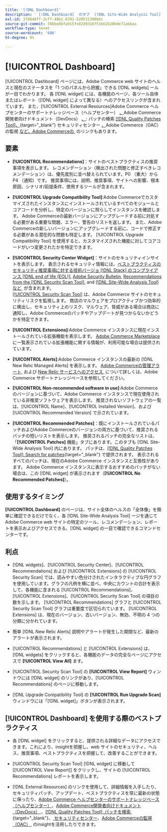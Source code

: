 ```yaml
---
title: '[!DNL Dashboard]'
description: ' [!DNL Dashboard]  のタブ  [!DNL Site-Wide Analysis Tool] 要素、使用するタイミング、メリット、ベストプラクティスについて説明します。'
exl-id: 37d848ff-2cff-48b1-8391-520531300bbc
source-git-commit: 786be8bfa915fe82d9316f51662b20bde71abbaa
workflow-type: tm+mt
source-wordcount: '686'
ht-degree: 0%

---
```


# [!UICONTROL Dashboard]

[!UICONTROL Dashboard] ページには、Adobe Commerce web サイトのヘルスと現在のステータスを「1 つのパネルから把握」できる [!DNL widgets] ールが一目でわかります。 各 [!DNL widget] には、各機能のページ、各ツール自体またはレポート（[!DNL widget] によって異なる）へのアクセスリンクが含まれています。
また、[!UICONTROL External Resources]Adobe Commerce ヘルプセンターのサポートナレッジベース（ヘルプセンター） [、](https://experienceleague.adobe.com/docs/commerce-knowledge-base/kb/overview.html?lang=ja)Adobe Commerce開発者向けドキュメント（DevDocs） [、](https://developer.adobe.com/commerce/docs/): パッチの検索 [[!DNL Quality Patches Tool]、](https://experienceleague.adobe.com/tools/commerce-quality-patches/index.html?lang=ja){target="_blank"} セキュリティセンター [、](https://helpx.adobe.com/jp/security.html)Adobe Commerce（OAC）の監視 [&#x200B; など、Adobe Commerceの &#x200B;](https://experienceleague.adobe.com/docs/commerce-operations/tools/observation-for-adobe-commerce/intro.html?lang=ja) のリンクもあります。

## 要素

* **[!UICONTROL Recommendations]**：サイトのベストプラクティスの推奨事項を表示します。 レコメンデーション（検出された問題と修正すべきレコメンデーション）は、優先度別に並べ替えられています。P0 （重大）から P4 （通知）です。
推奨事項には、説明、推奨事項、サイトへの影響、根本原因、シナリオ/前提条件、使用するツールが含まれます。

* **[!UICONTROL Upgrade Compatibility Tool]**:Adobe Commerceでカスタマイズされたインスタンスにインストールされているすべてのモジュールとコアコードを分析し、特定のバージョンに照らしてインスタンスを確認します。 Adobe Commerceの最新バージョンにアップグレードする前に対処する必要がある重要な問題、エラー、警告のリストを返します。 また、Adobe Commerceの新しいバージョンにアップグレードする前に、コードで修正する必要がある潜在的な問題も特定します。
[!UICONTROL Upgrade Compatibility Tool] を使用すると、カスタマイズされた機能に対してコアコードがいつ変更されたかを特定できます。

* **[!UICONTROL Security Center Widget]**：サイトのセキュリティインサイトを表示します。
表示されるセキュリティ情報には、[&#x200B; ベストプラクティスのセキュリティ推奨事項に対する技術バージョ  [!DNL Stack]  のコンプライアンス  [!DNL end of life (EOL)]](https://experienceleague.adobe.com/docs/commerce-operations/installation-guide/system-requirements.html?lang=ja), [Adobe Security Bulletin](https://helpx.adobe.com/jp/security/security-bulletin.html), [Recommendations from the [!DNL Security Scan Tool]](https://experienceleague.adobe.com/docs/commerce-admin/systems/security/security-scan.html?lang=ja), and [[!DNL Site-Wide Analysis Tool]  など &#x200B;](https://experienceleague.adobe.com/docs/commerce-operations/tools/site-wide-analysis-tool/recommendations.html?lang=ja) が含まれます。<br>
[[!UICONTROL Security Scan Tool]](https://experienceleague.adobe.com/docs/commerce-admin/systems/security/security-scan.html?lang=ja) は、Adobe Commerce サイトのセキュリティリスクを監視します。 商店のマルウェアをプロアクティブかつ効率的に検出し、セキュリティ上のリスク、マルウェア、脅威がある場合は商店に通知し、Adobe Commerceのパッチやアップデートが見つからないかどうかを特定できます。

* **[!UICONTROL Extensions]**:Adobe Commerce インスタンスに現在インストールされている拡張機能を表示します。 [Adobe Commerce Marketplace](https://marketplace.magento.com/extensions.html) に一覧表示されている拡張機能に関する情報が、利用可能な場合は提供されています。

* **[!UICONTROL Alerts]**:Adobe Commerce インスタンスの最新の [!DNL New Relic Managed Alerts] を表示します。 [Adobe Commerceの管理アラート &#x200B;](https://experienceleague.adobe.com/docs/commerce-knowledge-base/kb/support-tools/managed-alerts/managed-alerts-for-magento-commerce.html?lang=ja) および [New Relic サービスへのアクセス &#x200B;](https://experienceleague.adobe.com/docs/commerce-knowledge-base/kb/faq/access-new-relic-services.html?lang=ja) について詳しくは、Adobe Commerce サポートナレッジベースを参照してください。

* **[!UICONTROL Non-recommended software in use]**:Adobe Commerceのバージョンに基づいて、Adobe Commerce インスタンスで現在使用されている非推奨ソフトウェアを表示します。 推奨されないソフトウェアの一覧は、[!UICONTROL Name]、[!UICONTROL Installed Version]、および [!UICONTROL Recommended Version] で示されています。

* **[!UICONTROL Recommended Patches]**：既にインストールされているパッチおよびAdobe Commerceのバージョンの両方に基づいて、推奨されるパッチの短いリストを表示します。 推奨されるパッチの完全なリストは、「**[!UICONTROL Patches]** 機能」タブにあります。このタブも [!DNL Site-Wide Analysis Tool] 内にあります。 パッチは、[[!DNL Quality Patches Tool]: Search for patches](https://experienceleague.adobe.com/tools/commerce-quality-patches/index.html?lang=ja){target="_blank"} で提供されます。 表示されるすべてのパッチは、現在のAdobe Commerce インスタンスと互換性があります。
Adobe Commerce インスタンスに表示するおすすめのパッチがない場合は、この [!DNL widget] が表示されます（**[!UICONTROL No Recommended Patches]**）。

## 使用するタイミング

**[!UICONTROL Dashboard]** のページは、サイト全体のヘルスの「全体像」を簡単に確認できるだけでなく、各 [!DNL Site-Wide Analysis Tool] ージを通じてAdobe Commerce web サイトの特定のツール、レコメンデーション、レポートを表示およびアクセスできる、[!DNL widget] の一目で確認できるコマンドセンターです。

## 利点

* [!DNL widgets]、[!UICONTROL Security Center]、[!UICONTROL Recommendations] および [!UICONTROL Extensions] の [!UICONTROL Security Scan] では、読みやすい色分けされたインタラクティブな円グラフを使用しています。グラフの凡例を横に並べ、中央にカウントの合計を表示して、各機能に含まれる [!UICONTROL Recommendations]、[!UICONTROL Extensions]、[!UICONTROL Security Scan Tool] の項目の数を示します。 [!UICONTROL Recommendations] グラフと [!UICONTROL Security Scan Tool] グラフは重要度で区切られています。 [!UICONTROL Extensions] は、現在のバージョン、古いバージョン、無効、不明の 4 つの分類に分かれています。

* 簡単 [!DNL New Relic Alerts] 説明やアラートが発生した期間など、最新のアラートが表示されます。

* [!UICONTROL Recommendations] と [!UICONTROL Extensions] は、[!DNL widgets] をクリックすると、各機能のデータの完全なページにアクセスで **[!UICONTROL View All]** ます。

* [!UICONTROL Security Scan Tool] の **[!UICONTROL View Report]** ウィンドウには [!DNL widget] のリンクがあり、[!UICONTROL Recommendations] のページに移動します。

* [!DNL Upgrade Compatibility Tool] の **[!UICONTROL Run Upgrade Scan]** ウィンドウには「[!DNL widget]」ボタンが表示されます。

## [!UICONTROL Dashboard] を使用する際のベストプラクティス

* 各 [!DNL widget] をクリックすると、提供される詳細なデータにアクセスできます。これにより、insightを把握し、web サイトのセキュリティ、ヘルス、推奨事項、ベストプラクティスを把握して、改善することができます。

* [!UICONTROL Security Scan Tool] [!DNL widget] に移動して [[!UICONTROL View Report]] をクリックし、サイトの [!UICONTROL Recommendations] レポートを表示します。

* [!DNL External Resources] のリンクを使用して、詳細情報を入手したり、セキュリティパッチ、アップデート、ベストプラクティスを常に最新の状態に保ったり、[Adobe Commerce ヘルプセンターのサポートナレッジベース （ヘルプセンター） &#x200B;](https://experienceleague.adobe.com/docs/commerce-knowledge-base/kb/overview.html?lang=ja)、[Adobe Commerce開発者向けドキュメント （DevDocs） &#x200B;](https://developer.adobe.com/commerce/docs/)、[[!DNL Quality Patches Tool]: パッチを検索 &#x200B;](https://experienceleague.adobe.com/tools/commerce-quality-patches/index.html?lang=ja){target="_blank"}、[&#x200B; セキュリティセンター &#x200B;](https://helpx.adobe.com/jp/security.html)、[Adobe Commerceの監視（OAC） &#x200B;](https://experienceleague.adobe.com/docs/commerce-operations/tools/observation-for-adobe-commerce/intro.html?lang=ja) のinsightを活用したりできます。

